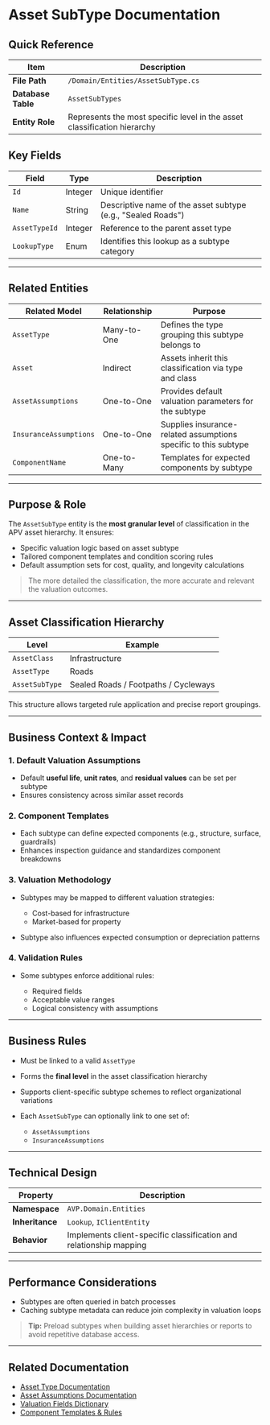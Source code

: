 # Asset SubType Documentation

## Quick Reference

| Item               | Description                                                              |
| ------------------ | ------------------------------------------------------------------------ |
| **File Path**      | `/Domain/Entities/AssetSubType.cs`                                       |
| **Database Table** | `AssetSubTypes`                                                          |
| **Entity Role**    | Represents the most specific level in the asset classification hierarchy |

## Key Fields

| Field         | Type    | Description                                                  |
| ------------- | ------- | ------------------------------------------------------------ |
| `Id`          | Integer | Unique identifier                                            |
| `Name`        | String  | Descriptive name of the asset subtype (e.g., "Sealed Roads") |
| `AssetTypeId` | Integer | Reference to the parent asset type                           |
| `LookupType`  | Enum    | Identifies this lookup as a subtype category                 |

---

## Related Entities

| Related Model          | Relationship | Purpose                                                         |
| ---------------------- | ------------ | --------------------------------------------------------------- |
| `AssetType`            | Many-to-One  | Defines the type grouping this subtype belongs to               |
| `Asset`                | Indirect     | Assets inherit this classification via type and class           |
| `AssetAssumptions`     | One-to-One   | Provides default valuation parameters for the subtype           |
| `InsuranceAssumptions` | One-to-One   | Supplies insurance-related assumptions specific to this subtype |
| `ComponentName`        | One-to-Many  | Templates for expected components by subtype                    |

---

## Purpose & Role

The `AssetSubType` entity is the **most granular level** of classification in the APV asset hierarchy. It ensures:

* Specific valuation logic based on asset subtype
* Tailored component templates and condition scoring rules
* Default assumption sets for cost, quality, and longevity calculations

> The more detailed the classification, the more accurate and relevant the valuation outcomes.

---

## Asset Classification Hierarchy

| Level          | Example                              |
| -------------- | ------------------------------------ |
| `AssetClass`   | Infrastructure                       |
| `AssetType`    | Roads                                |
| `AssetSubType` | Sealed Roads / Footpaths / Cycleways |

This structure allows targeted rule application and precise report groupings.

---

## Business Context & Impact

### 1. Default Valuation Assumptions

* Default **useful life**, **unit rates**, and **residual values** can be set per subtype
* Ensures consistency across similar asset records

### 2. Component Templates

* Each subtype can define expected components (e.g., structure, surface, guardrails)
* Enhances inspection guidance and standardizes component breakdowns

### 3. Valuation Methodology

* Subtypes may be mapped to different valuation strategies:

  * Cost-based for infrastructure
  * Market-based for property
* Subtype also influences expected consumption or depreciation patterns

### 4. Validation Rules

* Some subtypes enforce additional rules:

  * Required fields
  * Acceptable value ranges
  * Logical consistency with assumptions

---

## Business Rules

* Must be linked to a valid `AssetType`
* Forms the **final level** in the asset classification hierarchy
* Supports client-specific subtype schemes to reflect organizational variations
* Each `AssetSubType` can optionally link to one set of:

  * `AssetAssumptions`
  * `InsuranceAssumptions`

---

## Technical Design

| Property        | Description                                                        |
| --------------- | ------------------------------------------------------------------ |
| **Namespace**   | `AVP.Domain.Entities`                                              |
| **Inheritance** | `Lookup`, `IClientEntity`                                          |
| **Behavior**    | Implements client-specific classification and relationship mapping |

---

## Performance Considerations

* Subtypes are often queried in batch processes
* Caching subtype metadata can reduce join complexity in valuation loops

> **Tip:** Preload subtypes when building asset hierarchies or reports to avoid repetitive database access.

---

## Related Documentation

* [Asset Type Documentation](AssetType.md)
* [Asset Assumptions Documentation](AssetAssumptions.md)
* [Valuation Fields Dictionary](Valuation_Fields_Dictionary.md)
* [Component Templates & Rules](../Workflows/Field_Data_Collection_Workflow.md)
